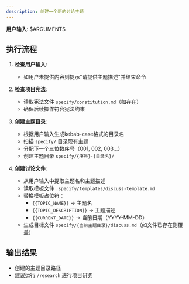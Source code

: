 ```yaml
---
description: 创建一个新的讨论主题
---
```


**用户输入**: $ARGUMENTS

## 执行流程

1. **检查用户输入**:
   - 如用户未提供内容则提示"请提供主题描述"并结束命令

2. **检查项目宪法**:
   - 读取宪法文件 `specify/constitution.md`（如存在）
   - 确保后续操作符合宪法约束

3. **创建主题目录**:
   - 根据用户输入生成kebab-case格式的目录名
   - 扫描 `specify/` 目录现有主题
   - 分配下一个三位数序号（001, 002, 003...）
   - 创建主题目录 `specify/{序号}-{目录名}/`

4. **创建讨论文件**:
   - 从用户输入中提取主题名和主题描述
   - 读取模板文件 `.specify/templates/discuss-template.md`
   - 替换模板占位符：
     * `{{TOPIC_NAME}}` → 主题名
     * `{{TOPIC_DESCRIPTION}}` → 主题描述
     * `{{CURRENT_DATE}}` → 当前日期（YYYY-MM-DD）
   - 生成目标文件 `specify/{当前主题目录}/discuss.md`（如文件已存在则覆盖）

## 输出结果
- 创建的主题目录路径
- 建议运行 `/research` 进行项目研究